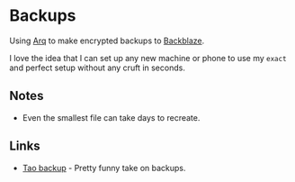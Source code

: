 # Backups
Using [Arq](https://www.arqbackup.com) to make encrypted backups to [Backblaze](https://www.backblaze.com/).

I love the idea that I can set up any new machine or phone to use my `exact` and perfect setup without any cruft in seconds.

## Notes
- Even the smallest file can take days to recreate.

## Links
- [Tao backup](http://taobackup.com/) - Pretty funny take on backups.